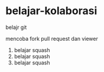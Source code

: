 # belajar-kolaborasi
belajr git

mencoba fork pull request dan viewer <br>
1. belajar squash
2. belajar squash<br>
3. belajar squash<br>




